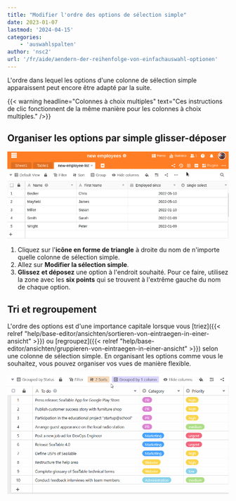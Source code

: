 ```yaml
---
title: "Modifier l'ordre des options de sélection simple"
date: 2023-01-07
lastmod: '2024-04-15'
categories:
    - 'auswahlspalten'
author: 'nsc2'
url: '/fr/aide/aendern-der-reihenfolge-von-einfachauswahl-optionen'
---
```


L'ordre dans lequel les options d'une colonne de sélection simple apparaissent peut encore être adapté par la suite.

{{< warning  headline="Colonnes à choix multiples"  text="Ces instructions de clic fonctionnent de la même manière pour les colonnes à choix multiples." />}}

## Organiser les options par simple glisser-déposer

![Modifier l'ordre des options de sélection simple](images/change-the-order-of-single-select-options.gif)

1. Cliquez sur l'**icône en forme de triangle** à droite du nom de n'importe quelle colonne de sélection simple.
2. Allez sur **Modifier la sélection simple**.
3. **Glissez** **et déposez** une option à l'endroit souhaité. Pour ce faire, utilisez la zone avec les **six points** qui se trouvent à l'extrême gauche du nom de chaque option.

## Tri et regroupement

L'ordre des options est d'une importance capitale lorsque vous [triez]({{< relref "help/base-editor/ansichten/sortieren-von-eintraegen-in-einer-ansicht" >}}) ou [regroupez]({{< relref "help/base-editor/ansichten/gruppieren-von-eintraegen-in-einer-ansicht" >}}) selon une colonne de sélection simple. En organisant les options comme vous le souhaitez, vous pouvez organiser vos vues de manière flexible.

![Modifier l'ordre de tri d'une colonne de sélection simple](images/Sortierung-einer-Einfachauswahl-Spalte-aendern.gif)
